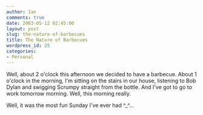 ```yaml
---
author: Ian
comments: true
date: 2003-05-12 02:45:00
layout: post
slug: the-nature-of-barbecues
title: The Nature of Barbecues
wordpress_id: 25
categories:
- Personal
---
```


Well, about 2 o'clock this afternoon we decided to have a barbecue. About 1 o'clock in the morning, I'm sitting on the stairs in our house, listening to Bob Dylan and swigging Scrumpy straight from the bottle. And I've got to go to work tomorrow morning. Well, this morning really.  

Well, it was the most fun Sunday I've ever had ^_^...
